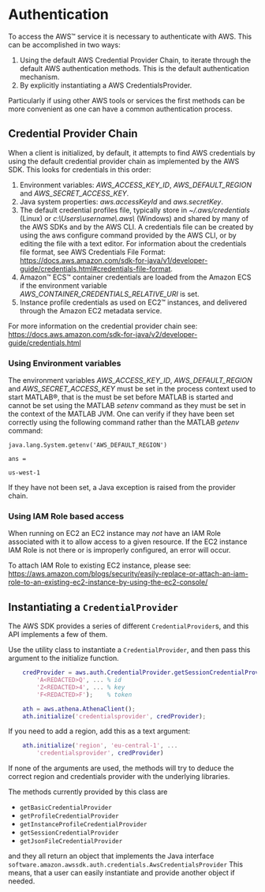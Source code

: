 # Authentication

To access the AWS™ service it is necessary to authenticate with AWS. This can be accomplished in two ways:
1. Using the default AWS Credential Provider Chain, to iterate through the default AWS authentication methods. This is the default authentication mechanism.
2. By explicitly instantiating a AWS CredentialsProvider.

Particularly if using other AWS tools or services the first methods can be more convenient as one can have a common authentication process.

## Credential Provider Chain
When a client is initialized, by default, it attempts to find AWS credentials by using the default credential provider chain as implemented by the AWS SDK. This looks for credentials in this order:

1. Environment variables: *AWS_ACCESS_KEY_ID*, *AWS_DEFAULT_REGION* and *AWS_SECRET_ACCESS_KEY*.
2. Java system properties: *aws.accessKeyId* and *aws.secretKey*.
3. The default credential profiles file, typically store in *~/.aws/credentials* (Linux) or *c:\\Users\\username\\.aws\\* (Windows) and shared by many of the AWS SDKs and by the AWS CLI. A credentials file can be created by using the aws configure command provided by the AWS CLI, or by editing the file with a text editor. For information about the credentials file format, see AWS Credentials File Format: <https://docs.aws.amazon.com/sdk-for-java/v1/developer-guide/credentials.html#credentials-file-format>.
4. Amazon™ ECS™ container credentials are loaded from the Amazon ECS if the environment variable *AWS_CONTAINER_CREDENTIALS_RELATIVE_URI* is set.
5. Instance profile credentials as used on EC2™ instances, and delivered through the Amazon EC2 metadata service.

For more information on the credential provider chain see: <https://docs.aws.amazon.com/sdk-for-java/v2/developer-guide/credentials.html>


### Using Environment variables
The environment variables *AWS_ACCESS_KEY_ID*, *AWS_DEFAULT_REGION* and *AWS_SECRET_ACCESS_KEY* must be set in the process context used to start MATLAB®, that is the must be set before MATLAB is started and cannot be set using the MATLAB *setenv* command as they must be set in the context of the MATLAB JVM. One can verify if they have been set correctly using the following command rather than the MATLAB *getenv* command:
```
java.lang.System.getenv('AWS_DEFAULT_REGION')

ans =

us-west-1
```
If they have not been set, a Java exception is raised from the provider chain.

### Using IAM Role based access
When running on EC2 an EC2 instance may *not* have an IAM Role associated with it to allow access to a given resource. If the EC2 instance IAM Role is not there or is improperly configured, an error will occur.

To attach IAM Role to existing EC2 instance, please see: <https://aws.amazon.com/blogs/security/easily-replace-or-attach-an-iam-role-to-an-existing-ec2-instance-by-using-the-ec2-console/>


## Instantiating a `CredentialProvider`
The AWS SDK provides a series of different `CredentialProvider`s, and this API implements a few of them.

Use the utility class to instantiate a `CredentialProvider`, and then pass this argument
to the initialize function.

```matlab
    credProvider = aws.auth.CredentialProvider.getSessionCredentialProvider(...
        'A<REDACTED>Q', ... % id
        'Z<REDACTED>4', ... % key
        'F<REDACTED>F');    % token

    ath = aws.athena.AthenaClient(); 
    ath.initialize('credentialsprovider', credProvider);
```

If you need to add a region, add this as a text argument:
```matlab
    ath.initialize('region', 'eu-central-1', ...
        'credentialsprovider', credProvider)
```
If none of the arguments are used, the methods will try to deduce the correct region and credentials provider with the underlying libraries.

The methods currently provided by this class are

* `getBasicCredentialProvider`
* `getProfileCredentialProvider`
* `getInstanceProfileCredentialProvider`
* `getSessionCredentialProvider`
* `getJsonFileCredentialProvider`

and they all return an object that implements the Java interface
`software.amazon.awssdk.auth.credentials.AwsCredentialsProvider`
This means, that a user can easily instantiate and provide another
object if needed.




[//]: #  (Copyright 2019 The MathWorks, Inc.)
